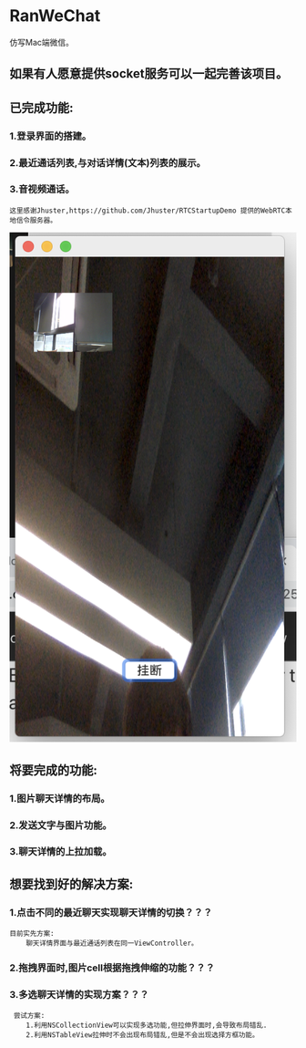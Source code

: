 # RanWeChat
仿写Mac端微信。
## 如果有人愿意提供socket服务可以一起完善该项目。

## 已完成功能:
 ### 1.登录界面的搭建。
 ### 2.最近通话列表,与对话详情(文本)列表的展示。
 ### 3.音视频通话。
   
    这里感谢Jhuster,https://github.com/Jhuster/RTCStartupDemo 提供的WebRTC本地信令服务器。
![音视频通话](https://github.com/MysteryRan/RanWeChat/blob/master/video-chat.png "音视频通话")
## 将要完成的功能:
 ### 1.图片聊天详情的布局。
 ### 2.发送文字与图片功能。
 ### 3.聊天详情的上拉加载。
## 想要找到好的解决方案:
 ### 1.点击不同的最近聊天实现聊天详情的切换？？？
    目前实先方案:
        聊天详情界面与最近通话列表在同一ViewController。
 ### 2.拖拽界面时,图片cell根据拖拽伸缩的功能？？？
 ### 3.多选聊天详情的实现方案？？？
     尝试方案:
        1.利用NSCollectionView可以实现多选功能,但拉伸界面时,会导致布局错乱.
        2.利用NSTableView拉伸时不会出现布局错乱,但是不会出现选择方框功能。
  
